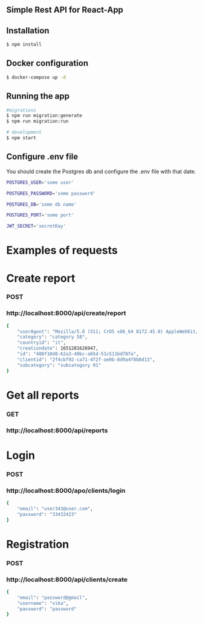 ## Simple Rest API for React-App

## Installation

```bash
$ npm install
```
## Docker configuration
```bash
$ docker-compose up -d
```

## Running the app

```bash
#migrations
$ npm run migration:generate
$ npm run migration:run

# development
$ npm start

```

## Configure .env file
You should create the Postgres db and configure the .env file with that date.
```bash
POSTGRES_USER='some user'

POSTGRES_PASSWORD='some password'

POSTGRES_DB='some db name'

POSTGRES_PORT='some port'

JWT_SECRET='secretKay'
```

# Examples of requests
# Create report
### POST

### http://localhost:8000/api/create/report
``` bash 
{
    "userAgent": "Mozilla/5.0 (X11; CrOS x86_64 8172.45.0) AppleWebKit/537.36 (KHTML, like Gecko) Chrome/51.0.2704.64 Safari/537.36",
    "category": "category 58",
    "countryid": "it",
    "creationdate": 1651281626947,
    "id": "408f10d8-62a3-40bc-a65d-51c511bd78fa",
    "clientid": "2f4cbf92-ca71-4f2f-ae0b-8d9a4f8b8d13",
    "subcategory": "subcategory 01"
}
```
# Get all reports
### GET
### http://localhost:8000/api/reports

# Login
### POST
### http://localhost:8000/apo/clients/login
``` bash 
{
    "email": "user343@user.com",
    "password": "33432423"
}
```

# Registration
### POST
### http://localhost:8000/api/clients/create
``` bash 
{
    "email": "password@gmail",
    "username": "vika",
    "password": "password"
}
```
